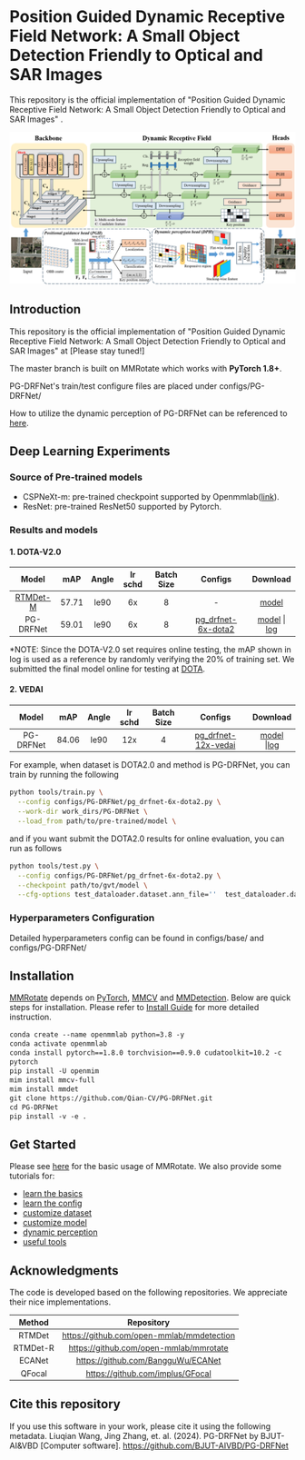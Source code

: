 # Position Guided Dynamic Receptive Field Network: A Small Object Detection Friendly to Optical and SAR Images

This repository is the official implementation of "Position Guided Dynamic Receptive Field Network: A Small Object Detection Friendly to Optical and SAR Images" .

![](docs/Figure/Fig1.png)

## Introduction

This repository is the official implementation of "Position Guided Dynamic Receptive Field Network: A Small Object Detection Friendly to Optical and SAR Images" at [Please stay tuned!]

The master branch is built on MMRotate which works with **PyTorch 1.8+**.

PG-DRFNet's train/test configure files are placed under configs/PG-DRFNet/

How to utilize the dynamic perception of PG-DRFNet can be referenced to [here](docs/en/tutorials/dynamic_perception.md).

## Deep Learning Experiments

### Source of Pre-trained models

* CSPNeXt-m: pre-trained checkpoint supported by Openmmlab([link](https://download.openmmlab.com/mmdetection/v3.0/rtmdet/cspnext_rsb_pretrain/cspnext-m_8xb256-rsb-a1-600e_in1k-ecb3bbd9.pth)).
* ResNet: pre-trained ResNet50 supported by Pytorch.

### Results and models

#### 1. DOTA-V2.0

|                    Model                     |  mAP  | Angle | lr schd | Batch Size |                           Configs                            |                           Download                           |
| :------------------------------------------: | :---: | :---: | :-----: | :--------: | :----------------------------------------------------------: | :----------------------------------------------------------: |
| [RTMDet-M](https://arxiv.org/abs/2212.07784) | 57.71 | le90  |   6x    |     8      |                              -                               | [model](https://drive.google.com/file/d/1_fTCD_vKP3rrCnvSkHgeOOEzBjc3n55-/view?usp=sharing) |
|                  PG-DRFNet                   | 59.01 | le90  |   6x    |     8      | [pg_drfnet-6x-dota2](./configs/PG-DRFNet/DOTA2_0/pg_drfnet-6x-dota2.py) | [model](https://drive.google.com/file/d/17ARF2Dv__Fl94EOWFnH4w9ZeBtJ_dJkY/view?usp=drive_link) \| [log](./tools/work_dirs/PG-DRFNet/DOTA_log.log) |

*NOTE: Since the DOTA-V2.0 set requires online testing, the mAP shown in log is used as a reference by randomly verifying the 20% of training set. We submitted the final model online for testing at [DOTA](https://captain-whu.github.io/DOTA/dataset.html).

#### 2. VEDAI

|   Model   |  mAP  | Angle | lr schd | Batch Size |                           Configs                            |                           Download                           |
| :-------: | :---: | :---: | :-----: | :--------: | :----------------------------------------------------------: | :----------------------------------------------------------: |
| PG-DRFNet | 84.06 | le90  |   12x   |     4      | [pg_drfnet-12x-vedai](./configs/PG-DRFNet/VEDAI/pg_drfnet-12x-vedai.py) | [model](https://drive.google.com/file/d/17ARF2Dv__Fl94EOWFnH4w9ZeBtJ_dJkY/view?usp=drive_link) \|[log](./tools/work_dirs/PG-DRFNet/VEDAI_log.log) |

For example, when dataset is DOTA2.0 and method is PG-DRFNet, you can train by running the following

```bash
python tools/train.py \
  --config configs/PG-DRFNet/pg_drfnet-6x-dota2.py \
  --work-dir work_dirs/PG-DRFNet \
  --load_from path/to/pre-trained/model \
```

and if you want submit the DOTA2.0 results for online evaluation, you can run  as follows

```bash
python tools/test.py \
  --config configs/PG-DRFNet/pg_drfnet-6x-dota2.py \
  --checkpoint path/to/gvt/model \
  --cfg-options test_dataloader.dataset.ann_file=''  test_dataloader.dataset.data_prefix.img_path=test/images/ test_evaluator.format_only=True test_evaluator.merge_patches=True test_evaluator.outfile_prefix='path/to/save_dir'
```

### Hyperparameters Configuration

Detailed hyperparameters config can be found in configs/base/ and configs/PG-DRFNet/

## Installation

[MMRotate](https://github.com/open-mmlab/mmrotate/tree/1.x) depends on [PyTorch](https://pytorch.org/), [MMCV](https://github.com/open-mmlab/mmcv) and [MMDetection](https://github.com/open-mmlab/mmdetection).
Below are quick steps for installation.
Please refer to [Install Guide](https://mmrotate.readthedocs.io/en/latest/install.html) for more detailed instruction.

```shell
conda create --name openmmlab python=3.8 -y
conda activate openmmlab
conda install pytorch==1.8.0 torchvision==0.9.0 cudatoolkit=10.2 -c pytorch
pip install -U openmim
mim install mmcv-full
mim install mmdet
git clone https://github.com/Qian-CV/PG-DRFNet.git
cd PG-DRFNet
pip install -v -e .
```

## Get Started

Please see [here](docs/en/get_started.md) for the basic usage of MMRotate.
We also provide some tutorials for:

- [learn the basics](docs/en/intro.md)
- [learn the config](docs/en/tutorials/customize_config.md)
- [customize dataset](docs/en/tutorials/customize_dataset.md)
- [customize model](docs/en/tutorials/customize_models.md)
- [dynamic perception](docs/en/tutorials/dynamic_perception.md)
- [useful tools](docs/en/tutorials/useful_tools.md)

## Acknowledgments

The code is developed based on the following repositories. We appreciate their nice implementations.

|  Method  |                Repository                 |
| :------: | :---------------------------------------: |
|  RTMDet  | https://github.com/open-mmlab/mmdetection |
| RTMDet-R |  https://github.com/open-mmlab/mmrotate   |
|  ECANet  |    https://github.com/BangguWu/ECANet     |
|  QFocal  |     https://github.com/implus/GFocal      |

## Cite this repository

If you use this software in your work, please cite it using the following metadata. Liuqian Wang, Jing Zhang, et. al. (2024). PG-DRFNet by BJUT-AI&VBD [Computer software]. https://github.com/BJUT-AIVBD/PG-DRFNet